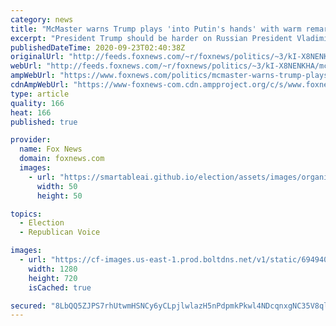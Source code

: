```yaml
---
category: news
title: "McMaster warns Trump plays 'into Putin's hands' with warm remarks about Russian president"
excerpt: "President Trump should be harder on Russian President Vladimir Putin in his public statements, former National Security Adviser H.R. McMaster argued on \"The Story\" Tuesday."
publishedDateTime: 2020-09-23T02:40:38Z
originalUrl: "http://feeds.foxnews.com/~r/foxnews/politics/~3/kI-X8NENKHA/mcmaster-warns-trump-plays-into-putin-hands"
webUrl: "http://feeds.foxnews.com/~r/foxnews/politics/~3/kI-X8NENKHA/mcmaster-warns-trump-plays-into-putin-hands"
ampWebUrl: "https://www.foxnews.com/politics/mcmaster-warns-trump-plays-into-putin-hands.amp"
cdnAmpWebUrl: "https://www-foxnews-com.cdn.ampproject.org/c/s/www.foxnews.com/politics/mcmaster-warns-trump-plays-into-putin-hands.amp"
type: article
quality: 166
heat: 166
published: true

provider:
  name: Fox News
  domain: foxnews.com
  images:
    - url: "https://smartableai.github.io/election/assets/images/organizations/foxnews.com-50x50.jpg"
      width: 50
      height: 50

topics:
  - Election
  - Republican Voice

images:
  - url: "https://cf-images.us-east-1.prod.boltdns.net/v1/static/694940094001/6c9ceb60-41d9-456c-be89-433c3511b967/b92bb690-5cc8-4e67-9aff-5bd0f7cb0f11/1280x720/match/image.jpg"
    width: 1280
    height: 720
    isCached: true

secured: "8LbQQ5ZJPS7rhUtwmHSNCy6yCLpjlwlazH5nPdpmkPkwl4NDcqnxgNC35V8qlyJlS35a9An3uoq8bVdOhSBMDseyH+VhF36L4kiiy4z8Xp2fmXmw+oNMCZQPDCfOdpoRv2jafdxTZN2qOJgynTbfhW61pNZpNxZFcQO0F1uRfpcBKWWjnJSyavr/dZmdf2PJm/mNWyyB5Fm5FtKAFV161GLc3tQMycHev7LZmWOZyH/YX0Hn4E/twxHlK/yReIA6ysJZUXpYZxktw5GEmTvmK/DincZXMESacYsVTaRBZxjsGyff1g9Ug7MVdBFQDNgaIeCFVrf3JKYJL3V6a+gVlHYBf87KYnDHaRRFQdK5H74=;n0GuLbRz+/wgjsfo7CmGQA=="
---
```


